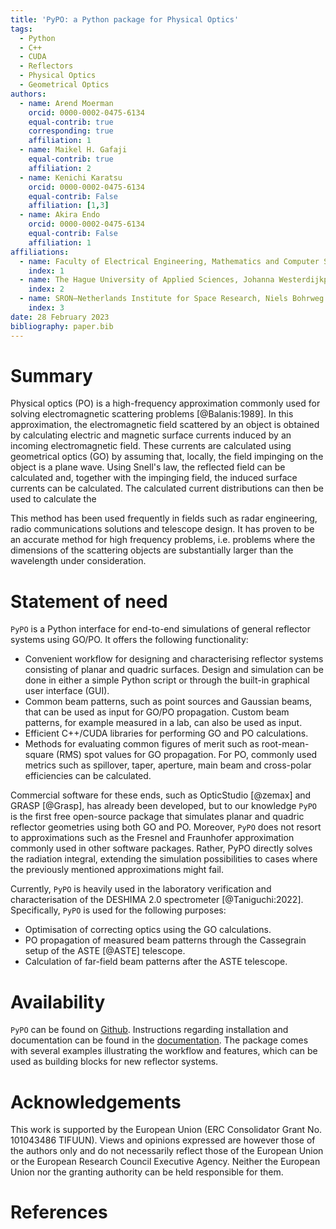 ```yaml
---
title: 'PyPO: a Python package for Physical Optics'
tags:
  - Python
  - C++
  - CUDA
  - Reflectors
  - Physical Optics
  - Geometrical Optics
authors:
  - name: Arend Moerman
    orcid: 0000-0002-0475-6134
    equal-contrib: true
    corresponding: true
    affiliation: 1
  - name: Maikel H. Gafaji
    equal-contrib: true
    affiliation: 2
  - name: Kenichi Karatsu
    orcid: 0000-0002-0475-6134
    equal-contrib: False
    affiliation: [1,3]
  - name: Akira Endo
    orcid: 0000-0002-0475-6134
    equal-contrib: False
    affiliation: 1
affiliations:
  - name: Faculty of Electrical Engineering, Mathematics and Computer Science, Delft University of Technology, Mekelweg 4, 2628 CD, Delft, The Netherlands
    index: 1
  - name: The Hague University of Applied Sciences, Johanna Westerdijkplein 75, 2521 EN, The Hague, The Netherlands
    index: 2
  - name: SRON—Netherlands Institute for Space Research, Niels Bohrweg 4, 2333 CA, Leiden, The Netherlands
    index: 3
date: 28 February 2023
bibliography: paper.bib
---
```


# Summary

Physical optics (PO) is a high-frequency approximation commonly used for solving electromagnetic scattering problems [@Balanis:1989]. 
In this approximation, the electromagnetic field scattered by an object is obtained by calculating electric and magnetic surface currents induced by an incoming electromagnetic field.
These currents are calculated using geometrical optics (GO) by assuming that, locally, the field impinging on the object is a plane wave. Using Snell's law, the reflected field can be calculated and, together with the impinging field, the induced surface currents can be calculated. 
The calculated current distributions can then be used to calculate the 

This method has been used frequently in fields such as radar engineering, radio communications solutions and telescope design. It has proven to be an accurate method for high frequency problems, i.e. problems where the dimensions of the scattering objects are substantially larger than the wavelength under consideration.

# Statement of need

`PyPO` is a Python interface for end-to-end simulations of general reflector systems using GO/PO.
It offers the following functionality:
* Convenient workflow for designing and characterising reflector systems consisting of planar and quadric surfaces. Design and simulation can be done in either a simple Python script or through the built-in graphical user interface (GUI).
* Common beam patterns, such as point sources and Gaussian beams, that can be used as input for GO/PO propagation. Custom beam patterns, for example measured in a lab, can also be used as input.
* Efficient C++/CUDA libraries for performing GO and PO calculations.
* Methods for evaluating common figures of merit such as root-mean-square (RMS) spot values for GO propagation. For PO, commonly used metrics such as spillover, taper, aperture, main beam and cross-polar efficiencies can be calculated.

Commercial software for these ends, such as OpticStudio [@zemax] and GRASP [@Grasp], has already been developed, but to our knowledge `PyPO` is the first free open-source package that simulates planar and quadric reflector geometries using both GO and PO. 
Moreover, `PyPO` does not resort to approximations such as the Fresnel and Fraunhofer approximation commonly used in other software packages. Rather, PyPO directly solves the radiation integral, extending the simulation possibilities to cases where the previously mentioned approximations might fail.

Currently, `PyPO` is heavily used in the laboratory verification and characterisation of the DESHIMA 2.0 spectrometer [@Taniguchi:2022]. Specifically, `PyPO` is used for the following purposes:
* Optimisation of correcting optics using the GO calculations.
* PO propagation of measured beam patterns through the Cassegrain setup of the ASTE [@ASTE] telescope.
* Calculation of far-field beam patterns after the ASTE telescope.

# Availability
`PyPO` can be found on [Github](https://github.com/arend95/PyPO). Instructions regarding installation and documentation can be found in the [documentation](https://arend95.github.io/PyPO/). The package comes with several examples illustrating the workflow and features, which can be used as building blocks for new reflector systems.

# Acknowledgements
This work is supported by the European Union (ERC Consolidator Grant No. 101043486 TIFUUN). Views and opinions expressed are however those of the authors only and do not necessarily reflect those of the European Union or the European Research Council Executive Agency. Neither the European Union nor the granting authority can be held responsible for them.

# References
